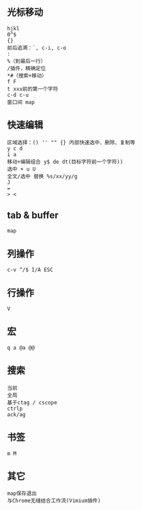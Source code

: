 ## 光标移动
	
	hjkl
	0^$
	{}
	前后追溯：`, c-i, c-o
	:
	%（到最后一行）
	/插件，精确定位
	*#（搜索+移动）
	f F
	t xxx前的第一个字符
	c-d c-u
	窗口间 map

## 快速编辑

	区域选择：() '' "" {} 内部快速选中、删除、复制等
	y c d 
	i a
	移动+编辑组合 y$ de dt(目标字符前一个字符))
	选中 + u U
	全文/选中 替换 %s/xx/yy/g
	J
	=
	> <
	
## tab & buffer
	
	map


## 列操作
	
	c-v ^/$ I/A ESC

## 行操作
	
	V

## 宏
	
	q a @a @@

## 搜索

	当前
	全局
	基于ctag / cscope
	ctrlp
	ack/ag

## 书签

	m M

## 其它

	map保存退出
	与Chrome无缝结合工作流(Vimium插件)
